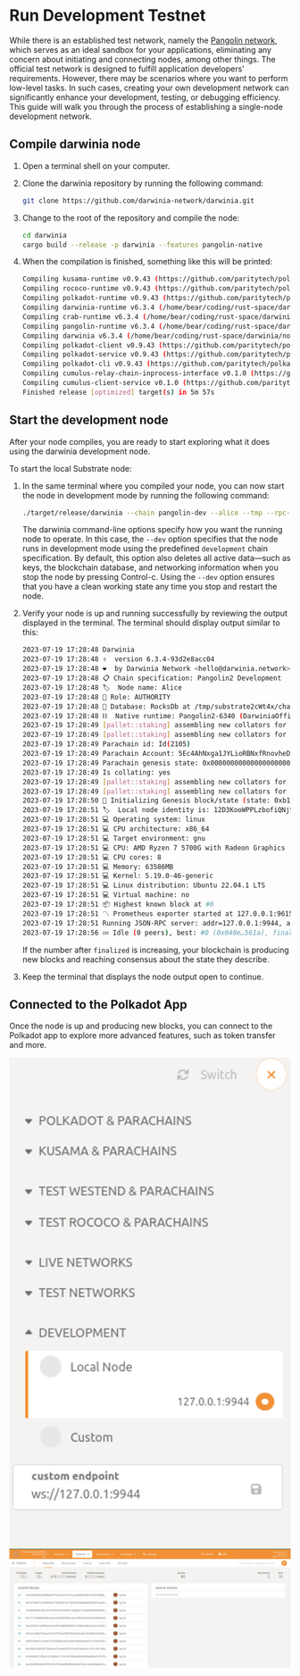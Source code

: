 # Run Development Testnet

While there is an established test network, namely the [Pangolin network](../../learn/chains/pangolin.md), which serves as an ideal sandbox for your applications, eliminating any concern about initiating and connecting nodes, among other things. The official test network is designed to fulfill application developers' requirements. However, there may be scenarios where you want to perform low-level tasks. In such cases, creating your own development network can significantly enhance your development, testing, or debugging efficiency. This guide will walk you through the process of establishing a single-node development network.

## Compile darwinia node

1. Open a terminal shell on your computer.
2. Clone the darwinia repository by running the following command:
    
    ```bash
    git clone https://github.com/darwinia-network/darwinia.git
    ```
    
3. Change to the root of the repository and compile the node:
    
    ```bash
    cd darwinia
    cargo build --release -p darwinia --features pangolin-native
    ```
    
4. When the compilation is finished, something like this will be printed:
    
    ```bash
    Compiling kusama-runtime v0.9.43 (https://github.com/paritytech/polkadot?branch=release-v0.9.43#ba42b9ce)
    Compiling rococo-runtime v0.9.43 (https://github.com/paritytech/polkadot?branch=release-v0.9.43#ba42b9ce)
    Compiling polkadot-runtime v0.9.43 (https://github.com/paritytech/polkadot?branch=release-v0.9.43#ba42b9ce)
    Compiling darwinia-runtime v6.3.4 (/home/bear/coding/rust-space/darwinia/runtime/darwinia)
    Compiling crab-runtime v6.3.4 (/home/bear/coding/rust-space/darwinia/runtime/crab)
    Compiling pangolin-runtime v6.3.4 (/home/bear/coding/rust-space/darwinia/runtime/pangolin)
    Compiling darwinia v6.3.4 (/home/bear/coding/rust-space/darwinia/node)
    Compiling polkadot-client v0.9.43 (https://github.com/paritytech/polkadot?branch=release-v0.9.43#ba42b9ce)
    Compiling polkadot-service v0.9.43 (https://github.com/paritytech/polkadot?branch=release-v0.9.43#ba42b9ce)
    Compiling polkadot-cli v0.9.43 (https://github.com/paritytech/polkadot?branch=release-v0.9.43#ba42b9ce)
    Compiling cumulus-relay-chain-inprocess-interface v0.1.0 (https://github.com/paritytech/cumulusbranch=polkadot-v9.43#b8999fce)
    Compiling cumulus-client-service v0.1.0 (https://github.com/paritytech/cumulus?branch=polkadot-v0.9.43#b8999fce)
    Finished release [optimized] target(s) in 5m 57s
    ```
    

## Start the development node

After your node compiles, you are ready to start exploring what it does using the darwinia development node.

To start the local Substrate node:

1. In the same terminal where you compiled your node, you can now start the node in development mode by running the following command:
    
    ```bash
    ./target/release/darwinia --chain pangolin-dev --alice --tmp --rpc-external --rpc-cors all
    ```
    
    The darwinia command-line options specify how you want the running node to operate. In this case, the `--dev` option specifies that the node runs in development mode using the predefined `development` chain specification. By default, this option also deletes all active data—such as keys, the blockchain database, and networking information when you stop the node by pressing Control-c. Using the `--dev` option ensures that you have a clean working state any time you stop and restart the node.
    
2. Verify your node is up and running successfully by reviewing the output displayed in the terminal. The terminal should display output similar to this:
    
    ```bash
    2023-07-19 17:28:48 Darwinia    
    2023-07-19 17:28:48 ✌️  version 6.3.4-93d2e8acc04    
    2023-07-19 17:28:48 ❤️  by Darwinia Network <hello@darwinia.network>, 2018-2023    
    2023-07-19 17:28:48 📋 Chain specification: Pangolin2 Development    
    2023-07-19 17:28:48 🏷  Node name: Alice    
    2023-07-19 17:28:48 👤 Role: AUTHORITY    
    2023-07-19 17:28:48 💾 Database: RocksDb at /tmp/substrate2cWt4x/chains/pangolin2-development/db/full    
    2023-07-19 17:28:48 ⛓  Native runtime: Pangolin2-6340 (DarwiniaOfficialRust-0.tx0.au0)    
    2023-07-19 17:28:49 [pallet::staking] assembling new collators for new session 0 at #0    
    2023-07-19 17:28:49 [pallet::staking] assembling new collators for new session 1 at #0    
    2023-07-19 17:28:49 Parachain id: Id(2105)    
    2023-07-19 17:28:49 Parachain Account: 5Ec4AhNxga1JYLioRBNxfRnovheDELVbZTRSnKMgvSVPvNcN    
    2023-07-19 17:28:49 Parachain genesis state: 0x0000000000000000000000000000000000000000000000000000000000000000002c5871dbc5c80fec32f7372f029e271039a29c91b5ad4b0d286277de0daa05b203170a2e7597b7b7e3d84c05391d139a62b157e78786d8c082f29dcf4c11131400    
    2023-07-19 17:28:49 Is collating: yes    
    2023-07-19 17:28:49 [pallet::staking] assembling new collators for new session 0 at #0    
    2023-07-19 17:28:49 [pallet::staking] assembling new collators for new session 1 at #0    
    2023-07-19 17:28:50 🔨 Initializing Genesis block/state (state: 0xb1f3…1cda, header-hash: 0x040e…561a)    
    2023-07-19 17:28:51 🏷  Local node identity is: 12D3KooWPPLzbofiQNjSiW6CmzPmQQkaWGvUuLXjHeDc5BiwgwXE    
    2023-07-19 17:28:51 💻 Operating system: linux    
    2023-07-19 17:28:51 💻 CPU architecture: x86_64    
    2023-07-19 17:28:51 💻 Target environment: gnu    
    2023-07-19 17:28:51 💻 CPU: AMD Ryzen 7 5700G with Radeon Graphics    
    2023-07-19 17:28:51 💻 CPU cores: 8    
    2023-07-19 17:28:51 💻 Memory: 63586MB    
    2023-07-19 17:28:51 💻 Kernel: 5.19.0-46-generic    
    2023-07-19 17:28:51 💻 Linux distribution: Ubuntu 22.04.1 LTS    
    2023-07-19 17:28:51 💻 Virtual machine: no    
    2023-07-19 17:28:51 📦 Highest known block at #0    
    2023-07-19 17:28:51 〽️ Prometheus exporter started at 127.0.0.1:9615    
    2023-07-19 17:28:51 Running JSON-RPC server: addr=127.0.0.1:9944, allowed origins=["http://localhost:*", "http://127.0.0.1:*", "https://localhost:*", "https://127.0.0.1:*", "https://polkadot.js.org"]    
    2023-07-19 17:28:56 💤 Idle (0 peers), best: #0 (0x040e…561a), finalized #0 (0x040e…561a), ⬇ 0 ⬆ 0
    ```
    
    If the number after `finalized` is increasing, your blockchain is producing new blocks and reaching consensus about the state they describe.
    
3. Keep the terminal that displays the node output open to continue.

## Connected to the Polkadot App

Once the node is up and producing new blocks, you can connect to the Polkadot app to explore more advanced features, such as token transfer and more.

![evm-tutorial-dev-node-1](../../images/evm-tutorial-dev-node-1.png)
![evm-tutorial-dev-node-2](../../images/evm-tutorial-dev-node-2.png)